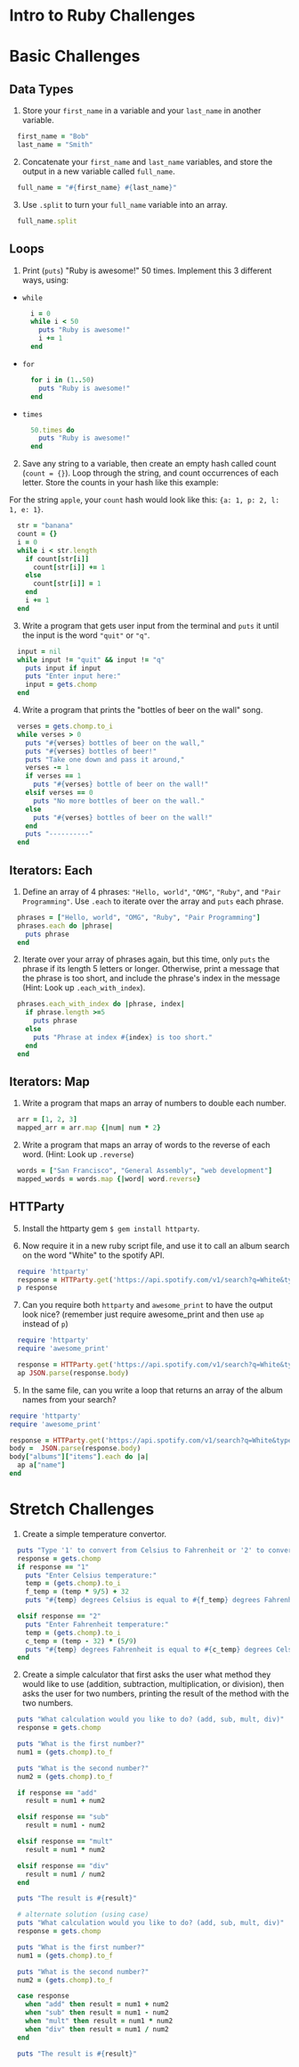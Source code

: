 # Intro to Ruby Challenges

# Basic Challenges

## Data Types

1. Store your `first_name` in a variable and your `last_name` in another variable.

  ```ruby
    first_name = "Bob"
    last_name = "Smith"
  ```
2. Concatenate your `first_name` and `last_name` variables, and store the output in a new variable called `full_name`.

  ```ruby
    full_name = "#{first_name} #{last_name}"
  ```

3. Use `.split` to turn your `full_name` variable into an array.
  ```ruby
    full_name.split
  ```

## Loops

1. Print (`puts`) "Ruby is awesome!" 50 times. Implement this 3 different ways, using:

  - `while`
    ```ruby
      i = 0
      while i < 50
        puts "Ruby is awesome!"
        i += 1
      end
    ```

  - `for`
    ```ruby
      for i in (1..50)
        puts "Ruby is awesome!"
      end
    ```

  - `times`
    ```ruby
      50.times do
        puts "Ruby is awesome!"
      end
    ```

2. Save any string to a variable, then create an empty hash called count (`count = {}`). Loop through the string, and count occurrences of each letter. Store the counts in your hash like this example:

  For the string `apple`, your `count` hash would look like this: `{a: 1, p: 2, l: 1, e: 1}`.

  ```ruby
    str = "banana"
    count = {}
    i = 0
    while i < str.length
      if count[str[i]]
        count[str[i]] += 1
      else
        count[str[i]] = 1
      end
      i += 1
    end
  ```

3. Write a program that gets user input from the terminal and `puts` it until the input is the word `"quit"` or `"q"`.

  ```ruby
    input = nil
    while input != "quit" && input != "q"
      puts input if input
      puts "Enter input here:"
      input = gets.chomp
    end
  ```

4. Write a program that prints the "bottles of beer on the wall" song.

  ```ruby
    verses = gets.chomp.to_i
    while verses > 0
      puts "#{verses} bottles of beer on the wall,"
      puts "#{verses} bottles of beer!"
      puts "Take one down and pass it around,"
      verses -= 1
      if verses == 1
        puts "#{verses} bottle of beer on the wall!"
      elsif verses == 0
        puts "No more bottles of beer on the wall."
      else
        puts "#{verses} bottles of beer on the wall!"
      end
      puts "----------"
    end
  ```

## Iterators: Each

1. Define an array of 4 phrases: `"Hello, world"`, `"OMG"`, `"Ruby"`, and `"Pair Programming"`. Use `.each` to iterate over the array and `puts` each phrase.

  ```ruby
    phrases = ["Hello, world", "OMG", "Ruby", "Pair Programming"]
    phrases.each do |phrase|
      puts phrase
    end
  ```

2. Iterate over your array of phrases again, but this time, only `puts` the phrase if its length 5 letters or longer. Otherwise, print a message that the phrase is too short, and include the phrase's index in the message (Hint: Look up `.each_with_index`).

  ```ruby
    phrases.each_with_index do |phrase, index|
      if phrase.length >=5
        puts phrase
      else
        puts "Phrase at index #{index} is too short."
      end
    end
  ```

## Iterators: Map

1. Write a program that maps an array of numbers to double each number.
  ```ruby
    arr = [1, 2, 3]
    mapped_arr = arr.map {|num| num * 2}
  ```

2. Write a program that maps an array of words to the reverse of each word. (Hint: Look up `.reverse`)
  ```ruby
    words = ["San Francisco", "General Assembly", "web development"]
    mapped_words = words.map {|word| word.reverse}
  ```

## HTTParty

5. Install the httparty gem ```$ gem install httparty```.

6. Now require it in a new ruby script file, and use it to call an album search on the word "White" to the spotify API.

  ```ruby
    require 'httparty'
    response = HTTParty.get('https://api.spotify.com/v1/search?q=White&type=album')
    p response
  ```

7. Can you require both ```httparty``` and ```awesome_print``` to have the output look nice? (remember just require awesome_print and then use ```ap``` instead of ```p```)

  ```ruby
    require 'httparty'
    require 'awesome_print'

    response = HTTParty.get('https://api.spotify.com/v1/search?q=White&type=album')
    ap JSON.parse(response.body)
  ```

5. In the same file, can you write a loop that returns an array of the album names from your search?

  ```ruby
  require 'httparty'
  require 'awesome_print'

  response = HTTParty.get('https://api.spotify.com/v1/search?q=White&type=album')
  body =  JSON.parse(response.body)
  body["albums"]["items"].each do |a|
    ap a["name"]
  end
  ```



# Stretch Challenges

1. Create a simple temperature convertor.
  ```ruby
    puts "Type '1' to convert from Celsius to Fahrenheit or '2' to convert from Fahrenheit to Celsius"
    response = gets.chomp
    if response == "1"
      puts "Enter Celsius temperature:"
      temp = (gets.chomp).to_i
      f_temp = (temp * 9/5) + 32
      puts "#{temp} degrees Celsius is equal to #{f_temp} degrees Fahrenheit"

    elsif response == "2"
      puts "Enter Fahrenheit temperature:"
      temp = (gets.chomp).to_i
      c_temp = (temp - 32) * (5/9)
      puts "#{temp} degrees Fahrenheit is equal to #{c_temp} degrees Celsius"
    end
  ```

2. Create a simple calculator that first asks the user what method they would like to use (addition, subtraction, multiplication, or division), then asks the user for two numbers, printing the result of the method with the two numbers.

  ```ruby
    puts "What calculation would you like to do? (add, sub, mult, div)"
    response = gets.chomp

    puts "What is the first number?"
    num1 = (gets.chomp).to_f

    puts "What is the second number?"
    num2 = (gets.chomp).to_f

    if response == "add"
      result = num1 + num2

    elsif response == "sub"
      result = num1 - num2

    elsif response == "mult"
      result = num1 * num2

    elsif response == "div"
      result = num1 / num2
    end

    puts "The result is #{result}"

    # alternate solution (using case)
    puts "What calculation would you like to do? (add, sub, mult, div)"
    response = gets.chomp

    puts "What is the first number?"
    num1 = (gets.chomp).to_f

    puts "What is the second number?"
    num2 = (gets.chomp).to_f

    case response
      when "add" then result = num1 + num2
      when "sub" then result = num1 - num2
      when "mult" then result = num1 * num2
      when "div" then result = num1 / num2
    end

    puts "The result is #{result}"
  ```
